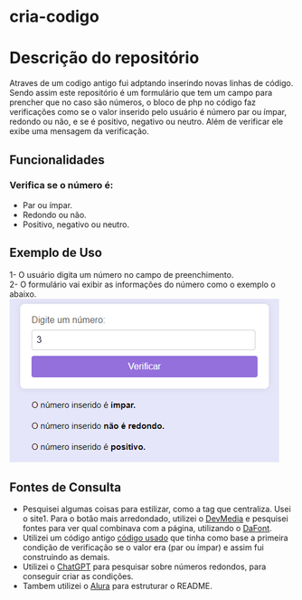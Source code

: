 # cria-codigo

# Descrição do repositório
Atraves de um codigo antigo fui adptando  inserindo novas linhas de código. Sendo assim este repositório é um formulário que tem um campo para prencher que no caso são números, o bloco de php no código faz verificações como se o valor inserido pelo usuário é número par ou ímpar, redondo ou não, e se é positivo, negativo ou neutro. Além de verificar ele exibe uma mensagem da verificação.

## Funcionalidades
### Verifica se o número é:
- Par ou ímpar.
- Redondo ou não.
- Positivo, negativo ou neutro.

## Exemplo de Uso
1- O usuário digita um número no campo de preenchimento.  
2- O formulário vai exibir as informações do número como o exemplo o abaixo.  
![img](img/formulario-atv3.png)

## Fontes de Consulta

- Pesquisei algumas coisas para estilizar, como a tag que centraliza. Usei o site1. Para o botão mais arredondado, utilizei o [DevMedia](https://www.devmedia.com.br/css-como-criar-elementos-arredondados/37905) e pesquisei fontes para ver qual combinava com a página, utilizando o [DaFont](https://www.dafont.com/pt/).
- Utilizei um código antigo [código usado](atd2/par.php) que tinha como base a primeira condição de verificação se o valor era (par ou ímpar) e assim fui construindo as demais.
- Utilizei o [ChatGPT](https://chat.openai.com/) para pesquisar sobre números redondos, para conseguir criar as condições.
- Tambem utilizei o [Alura](https://www.alura.com.br/artigos/escrever-bom-readme) para estruturar o README.
